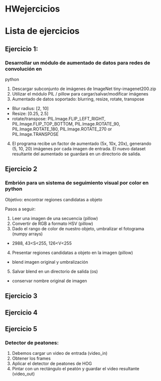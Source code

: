 # HWejercicios

# Lista de ejercicios

## Ejercicio 1:
### Desarrollar un módulo de aumentado de datos para redes de convolución en
python

1. Descargar subconjunto de imágenes de ImageNet
    tiny-imagenet200.zip
2. Utilizar el módulo PIL / pillow para cargar/salvar/modificar imágenes
3. Aumentado de datos soportado: blurring, resize, rotate, transpose
- Blur radius: [2, 10]
- Resize: [0.25, 2.5]
- rotate/transpose: PIL.Image.FLIP_LEFT_RIGHT, PIL.Image.FLIP_TOP_BOTTOM, PIL.Image.ROTATE_90,
PIL.Image.ROTATE_180, PIL.Image.ROTATE_270 or PIL.Image.TRANSPOSE

4. El programa recibe un factor de aumentado (5x, 10x, 20x), generando (5, 10, 20) imágenes por
cada imagen de entrada. El nuevo dataset resultante del aumentado se guardará en un directorio
de salida.


## Ejercicio 2
### Embrión para un sistema de seguimiento visual por color en python

Objetivo: encontrar regiones candidatas a objeto

Pasos a seguir:

1. Leer una imagen de una secuencia (pillow)
2. Convertir de RGB a formato HSV (pillow)
3. Dado el rango de color de nuestro objeto, umbralizar el fotograma (numpy arrays)
-  29<H>88, 43<S<255, 126<V<255
4. Presentar regiones candidatas a objeto en la imagen (pillow)
-  blend imagen original y umbralización
5. Salvar blend en un directorio de salida (os)
- conservar nombre original de imagen


## Ejercicio 3


## Ejercicio 4

## Ejercicio 5
### Detector de peatones:
1. Debemos cargar un video de entrada (video_in)
2. Obtener los frames
3. Aplicar el detector de peatones de HOG
4. Pintar con un rectángulo el peatón y guardar el video resultante (video_out)
